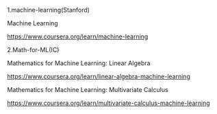 1.machine-learning(Stanford)

Machine Learning

https://www.coursera.org/learn/machine-learning

2.Math-for-ML(IC)

Mathematics for Machine Learning: Linear Algebra

https://www.coursera.org/learn/linear-algebra-machine-learning

Mathematics for Machine Learning: Multivariate Calculus

https://www.coursera.org/learn/multivariate-calculus-machine-learning
